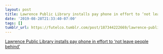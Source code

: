 ```yaml
---
layout: post
title: Lawrence Public Library installs pay phone in effort to ‘not leave people behind’
date: '2019-08-28T21:33:40-07:00'
tags: []
tumblr_url: https://futelco.tumblr.com/post/187344222669/lawrence-public-library-installs-pay-phone-in
---
```

[Lawrence Public Library installs pay phone in effort to ‘not leave people behind’](https://www2.ljworld.com/news/general-news/2019/aug/08/lawrence-public-library-installs-pay-phone-in-effort-to-not-leave-people-behind/)  
